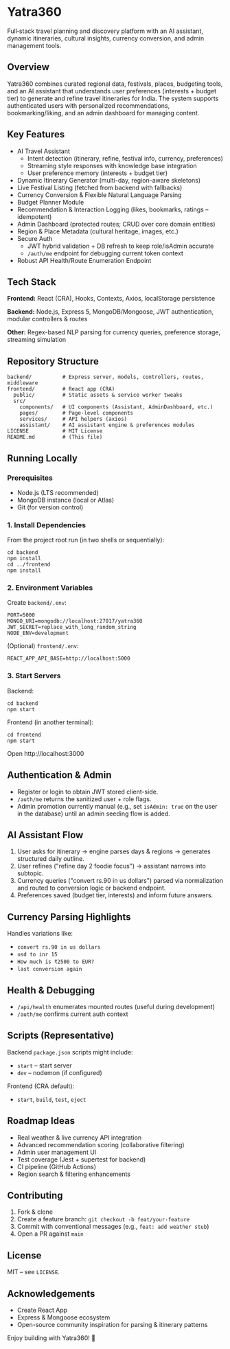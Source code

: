 # Yatra360

Full‑stack travel planning and discovery platform with an AI assistant, dynamic itineraries, cultural insights, currency conversion, and admin management tools.

## Overview
Yatra360 combines curated regional data, festivals, places, budgeting tools, and an AI assistant that understands user preferences (interests + budget tier) to generate and refine travel itineraries for India. The system supports authenticated users with personalized recommendations, bookmarking/liking, and an admin dashboard for managing content.

## Key Features
- AI Travel Assistant
  - Intent detection (itinerary, refine, festival info, currency, preferences)
  - Streaming style responses with knowledge base integration
  - User preference memory (interests + budget tier)
- Dynamic Itinerary Generator (multi-day, region-aware skeletons)
- Live Festival Listing (fetched from backend with fallbacks)
- Currency Conversion & Flexible Natural Language Parsing
- Budget Planner Module
- Recommendation & Interaction Logging (likes, bookmarks, ratings – idempotent)
- Admin Dashboard (protected routes; CRUD over core domain entities)
- Region & Place Metadata (cultural heritage, images, etc.)
- Secure Auth
  - JWT hybrid validation + DB refresh to keep role/isAdmin accurate
  - `/auth/me` endpoint for debugging current token context
- Robust API Health/Route Enumeration Endpoint

## Tech Stack
**Frontend:** React (CRA), Hooks, Contexts, Axios, localStorage persistence

**Backend:** Node.js, Express 5, MongoDB/Mongoose, JWT authentication, modular controllers & routes

**Other:** Regex-based NLP parsing for currency queries, preference storage, streaming simulation

## Repository Structure
```
backend/          # Express server, models, controllers, routes, middleware
frontend/         # React app (CRA)
  public/         # Static assets & service worker tweaks
  src/
    components/   # UI components (Assistant, AdminDashboard, etc.)
    pages/        # Page-level components
    services/     # API helpers (axios)
    assistant/    # AI assistant engine & preferences modules
LICENSE           # MIT License
README.md         # (This file)
```

## Running Locally
### Prerequisites
- Node.js (LTS recommended)
- MongoDB instance (local or Atlas)
- Git (for version control)

### 1. Install Dependencies
From the project root run (in two shells or sequentially):
```
cd backend
npm install
cd ../frontend
npm install
```

### 2. Environment Variables
Create `backend/.env`:
```
PORT=5000
MONGO_URI=mongodb://localhost:27017/yatra360
JWT_SECRET=replace_with_long_random_string
NODE_ENV=development
```
(Optional) `frontend/.env`:
```
REACT_APP_API_BASE=http://localhost:5000
```

### 3. Start Servers
Backend:
```
cd backend
npm start
```
Frontend (in another terminal):
```
cd frontend
npm start
```
Open http://localhost:3000

## Authentication & Admin
- Register or login to obtain JWT stored client-side.
- `/auth/me` returns the sanitized user + role flags.
- Admin promotion currently manual (e.g., set `isAdmin: true` on the user in the database) until an admin seeding flow is added.

## AI Assistant Flow
1. User asks for itinerary → engine parses days & regions → generates structured daily outline.
2. User refines ("refine day 2 foodie focus") → assistant narrows into subtopic.
3. Currency queries ("convert rs.90 in us dollars") parsed via normalization and routed to conversion logic or backend endpoint.
4. Preferences saved (budget tier, interests) and inform future answers.

## Currency Parsing Highlights
Handles variations like:
- `convert rs.90 in us dollars`
- `usd to inr 15`
- `How much is ₹2500 to EUR?`
- `last conversion again`

## Health & Debugging
- `/api/health` enumerates mounted routes (useful during development)
- `/auth/me` confirms current auth context

## Scripts (Representative)
Backend `package.json` scripts might include:
- `start` – start server
- `dev` – nodemon (if configured)

Frontend (CRA default):
- `start`, `build`, `test`, `eject`

## Roadmap Ideas
- Real weather & live currency API integration
- Advanced recommendation scoring (collaborative filtering)
- Admin user management UI
- Test coverage (Jest + supertest for backend)
- CI pipeline (GitHub Actions)
- Region search & filtering enhancements

## Contributing
1. Fork & clone
2. Create a feature branch: `git checkout -b feat/your-feature`
3. Commit with conventional messages (e.g., `feat: add weather stub`)
4. Open a PR against `main`

## License
MIT – see `LICENSE`.

## Acknowledgements
- Create React App
- Express & Mongoose ecosystem
- Open-source community inspiration for parsing & itinerary patterns

Enjoy building with Yatra360! 🚀
